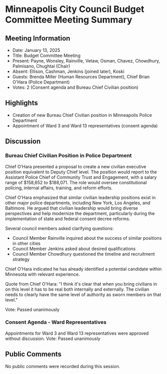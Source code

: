 # Minneapolis City Council Budget Committee Meeting Summary

## Meeting Information
- Date: January 13, 2025
- Title: Budget Committee Meeting
- Present: Payne, Wonsley, Rainville, Vetaw, Osman, Chavez, Chowdhury, Palmisano, Chughtai (Chair)
- Absent: Ellison, Cashman, Jenkins (joined later), Koski
- Guests: Brenda Miller (Human Resources Department), Chief Brian O'Hara (Police Department)
- Votes: 2 (Consent agenda and Bureau Chief Civilian position)

## Highlights
* Creation of new Bureau Chief Civilian position in Minneapolis Police Department
* Appointment of Ward 3 and Ward 13 representatives (consent agenda)

## Discussion

### Bureau Chief Civilian Position in Police Department
Chief O'Hara presented a proposal to create a new civilian executive position equivalent to Deputy Chief level. The position would report to the Assistant Police Chief of Community Trust and Engagement, with a salary range of $158,652 to $188,071. The role would oversee constitutional policing, internal affairs, training, and reform efforts.

Chief O'Hara emphasized that similar civilian leadership positions exist in other major police departments, including New York, Los Angeles, and Baltimore. He argued that civilian leadership would bring diverse perspectives and help modernize the department, particularly during the implementation of state and federal consent decree reforms.

Several council members asked clarifying questions:
- Council Member Rainville inquired about the success of similar positions in other cities
- Council Member Jenkins asked about desired qualifications
- Council Member Chowdhury questioned the timeline and recruitment strategy

Chief O'Hara indicated he has already identified a potential candidate within Minnesota with relevant experience.

Quote from Chief O'Hara: "I think it's clear that when you bring civilians in on this level it has to be real both internally and externally. The civilian needs to clearly have the same level of authority as sworn members on that level."

Vote: Passed unanimously

### Consent Agenda - Ward Representatives
Appointments for Ward 3 and Ward 13 representatives were approved without discussion.
Vote: Passed unanimously

## Public Comments
No public comments were recorded during this session.
